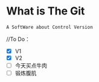 # What is The Git

    A SoftWare about Control Version

//To Do：
- [x] V1
- [x] V2
- [ ] 今天买点牛肉
- [ ] 锻炼腹肌
